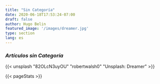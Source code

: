 ```yaml
---
title: "Sin Categoría"
date: 2020-06-18T17:53:24-07:00
draft: false
author: Hugo Belin
featured_image: '/images/dreamer.jpg'
type: section
lang: es
---
```


### *Artículos sin Categoría* ###

{{< unsplash "82OLcN3uyOU" "robertwalsh0" "Unsplash: Dreamer" >}}

{{< pageStats >}}
